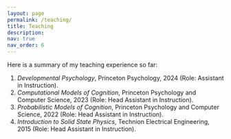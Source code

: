```yaml
---
layout: page
permalink: /teaching/
title: Teaching
description:
nav: true
nav_order: 6
---
```


Here is a summary of my teaching experience so far:

<ol>
  <li><em>Developmental Psychology</em>, Princeton Psychology, 2024 (Role: Assistant in Instruction).</li>
  
  <li><em>Computational Models of Cognition</em>, Princeton Psychology and Computer Science, 2023 (Role: Head Assistant in Instruction).</li>
  
  <li><em>Probabilistic Models of Cognition</em>, Princeton Psychology and Computer Science, 2022 (Role: Head Assistant in Instruction).</li>
  
  <li><em>Introduction to Solid State Physics</em>, Technion Electrical Engineering, 2015 (Role: Head Assistant in Instruction).</li>
</ol>
